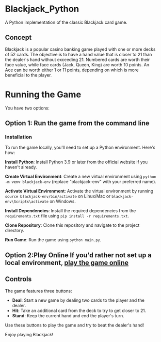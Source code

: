 # Blackjack_Python

A Python implementation of the classic Blackjack card game.

## Concept

Blackjack is a popular casino banking game played with one or more decks of 52 cards. The objective is to have a hand value that is closer to 21 than the dealer's hand without exceeding 21. Numbered cards are worth their face value, while face cards (Jack, Queen, King) are worth 10 points. An Ace can be worth either 1 or 11 points, depending on which is more beneficial to the player.


# Running the Game
You have two options:

## Option 1: Run the game from the command line
### Installation

To run the game locally, you'll need to set up a Python environment. Here's how:

**Install Python**: Install Python 3.9 or later from the official website if you haven't already.

**Create Virtual Environment**: Create a new virtual environment using `python -m venv blackjack-env` (replace "blackjack-env" with your preferred name).

**Activate Virtual Environment**: Activate the virtual environment by running `source blackjack-env/bin/activate` on Linux/Mac or `blackjack-env\Scripts\activate` on Windows.

**Install Dependencies**: Install the required dependencies from the `requirements.txt` file using `pip install -r requirements.txt`.

**Clone Repository**: Clone this repository and navigate to the project directory.

**Run Game**: Run the game using `python main.py`.

## Option 2:Play Online If you'd rather not set up a local environment, [play the game online](https://deuvarney.github.io/Blackjack_Python)

## Controls

The game features three buttons:

* **Deal**: Start a new game by dealing two cards to the player and the dealer.
* **Hit**: Take an additional card from the deck to try to get closer to 21.
* **Stand**: Keep the current hand and end the player's turn.

Use these buttons to play the game and try to beat the dealer's hand!


Enjoy playing Blackjack!